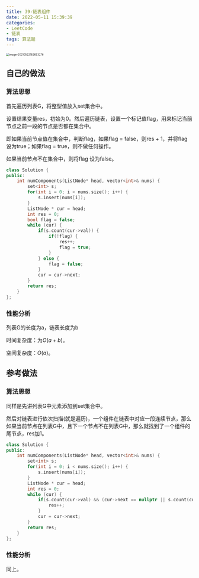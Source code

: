 ```yaml
---
title: 39-链表组件
date: 2022-05-11 15:39:39
categories: 
- LeetCode
- 链表
tags: 算法题
---
```




<img src="https://crayon-1302863897.cos.ap-beijing.myqcloud.com/image/image-20210522182653276.png" alt="image-20210522182653276" style="zoom:50%;" />



## 自己的做法

### 算法思想

首先遍历列表G，将整型值放入set集合中。

设置结果变量res，初始为0。然后遍历链表，设置一个标记值flag，用来标记当前节点之前一段的节点是否都在集合中。

即如果当前节点值在集合中，判断flag，如果flag = false，则res + 1，并将flag 设为true；如果flag = true，则不做任何操作。

如果当前节点不在集合中，则将flag 设为false。



```c++
class Solution {
public:
    int numComponents(ListNode* head, vector<int>& nums) {
        set<int> s;
        for(int i = 0; i < nums.size(); i++) {
            s.insert(nums[i]);
        }
        ListNode * cur = head;
        int res = 0;
        bool flag = false;
        while (cur) {
            if(s.count(cur->val)) {
                if(!flag) {
                    res++;
                    flag = true;
                }
            } else {
                flag = false;
            }
            cur = cur->next;
        }
        return res;
    }
};
```

### 性能分析

列表G的长度为a，链表长度为b

时间复杂度：为$O(a + b)$。

空间复杂度：$O(a)$。



## 参考做法

### 算法思想

同样是先讲列表G中元素添加到set集合中。

然后对链表进行依次扫描(就是遍历)，一个组件在链表中对应一段连续节点，那么如果当前节点在列表G中，且下一个节点不在列表G中，那么就找到了一个组件的尾节点，res加1。



```c++
class Solution {
public:
    int numComponents(ListNode* head, vector<int>& nums) {
        set<int> s;
        for(int i = 0; i < nums.size(); i++) {
            s.insert(nums[i]);
        }
        ListNode * cur = head;
        int res = 0;
        while (cur) {
            if(s.count(cur->val) && (cur->next == nullptr || s.count(cur->next->val))) {
                res++;
            }
            cur = cur->next;
        }
        return res;
    }
};
```



### 性能分析

同上。
